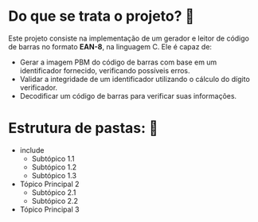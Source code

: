 <h1>Do que se trata o projeto? 🤔</h1>

Este projeto consiste na implementação de um gerador e leitor de código de barras no formato <strong>EAN-8</strong>, na linguagem C. Ele é capaz de:
- Gerar a imagem PBM do código de barras com base em um identificador fornecido, verificando possíveis erros.
- Validar a integridade de um identificador utilizando o cálculo do dígito verificador.
- Decodificar um código de barras para verificar suas informações.

<h1>Estrutura de pastas: 📂</h1>
   <ul>
        <li>include
            <ul>
                <li>Subtópico 1.1</li>
                <li>Subtópico 1.2</li>
                <li>Subtópico 1.3</li>
            </ul>
        </li>
        <li>Tópico Principal 2
            <ul>
                <li>Subtópico 2.1</li>
                <li>Subtópico 2.2</li>
            </ul>
        </li>
        <li>Tópico Principal 3</li>
    </ul>
